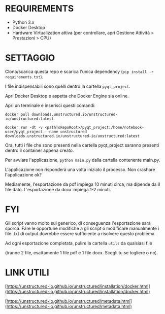# REQUIREMENTS
- Python 3.x
- Docker Desktop
- Hardware Virtualization attiva (per controllare, apri Gestione Attività > Prestazioni > CPU)

# SETTAGGIO
Clona/scarica questa repo e scarica l'unica dependency (`pip install -r requirements.txt`).

I file indispensabili sono quelli dentro la cartella `pyqt_project`.

Apri Docker Desktop e aspetta che Docker Engine sia online.

Apri un terminale e inserisci questi comandi:

`docker pull downloads.unstructured.io/unstructured-io/unstructured:latest`

`docker run -dt -v <pathToRepoRoot>/pyqt_project:/home/notebook-user/pyqt_project --name unstructured downloads.unstructured.io/unstructured-io/unstructured:latest`

Ora, tutti i file che sono presenti nella cartella pyqt_project saranno presenti dentro il container appena creato.

Per avviare l'applicazione, `python main.py` dalla cartella contenente main.py.

L'applicazione non risponderà una volta iniziato il processo. Non crashare l'applicazione ok?

Mediamente, l'esportazione da pdf impiega 10 minuti circa, ma dipende da il file dato. L'esportazione da docx impiega 1-2 minuti.

# FYI
Gli script vanno molto sul generico, di conseguenza l'esportazione sarà sporca. Fare le opportune modifiche a gli script o modificare manualmente i file .txt di output dovrebbe essere sufficiente a risolvere questo problema.

Ad ogni esportazione completata, pulire la cartella `utils` da qualsiasi file 

(tranne 2 file, esattamente 1 file pdf e 1 file docx. Scegli tu se togliere o no).

# LINK UTILI
[https://unstructured-io.github.io/unstructured/installation/docker.html](https://unstructured-io.github.io/unstructured/installation/docker.html)

[https://unstructured-io.github.io/unstructured/metadata.html](https://unstructured-io.github.io/unstructured/metadata.html)
